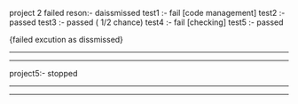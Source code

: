 project 2 failed reson:- daissmissed
test1 :- fail [code management] 
test2 :- passed
test3 :- passed ( 1/2 chance)
test4 :- fail  [checking]
test5 :- passed

{failed excution as dissmissed}

************************************************************************
************************************************************************

project5:- stopped


************************************************************************
************************************************************************